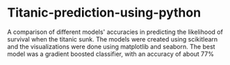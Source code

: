 # Titanic-prediction-using-python
A comparison of different models' accuracies in predicting the likelihood of survival when the titanic sunk. The models were created using scikitlearn and the visualizations were done using matplotlib and seaborn. The best model was a gradient boosted classifier, with an accuracy of about 77%
